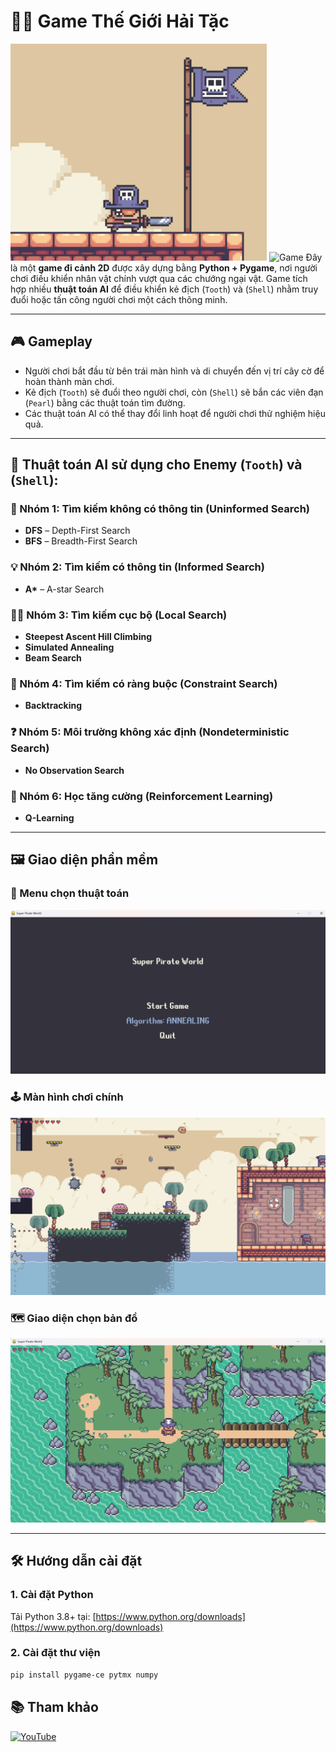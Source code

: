 # 🏴‍☠️ Game Thế Giới Hải Tặc
![Thumbnail](./img/thumbnail.png)
![Game](./img/Game.gif)
Đây là một **game đi cảnh 2D** được xây dựng bằng **Python + Pygame**, nơi người chơi điều khiển nhân vật chính vượt qua các chướng ngại vật. Game tích hợp nhiều **thuật toán AI** để điều khiển kẻ địch (`Tooth`) và (`Shell`) nhằm truy đuổi hoặc tấn công người chơi một cách thông minh.

---

## 🎮 Gameplay

- Người chơi bắt đầu từ bên trái màn hình và di chuyển đến vị trí cây cờ để hoàn thành màn chơi.
- Kẻ địch (`Tooth`) sẽ đuổi theo người chơi, còn (`Shell`) sẽ bắn các viên đạn (`Pearl`) bằng các thuật toán tìm đường.
- Các thuật toán AI có thể thay đổi linh hoạt để người chơi thử nghiệm hiệu quả.

---

## 🧠 Thuật toán AI sử dụng cho Enemy (`Tooth`) và (`Shell`):

### 🔎 Nhóm 1: Tìm kiếm không có thông tin (Uninformed Search)
- **DFS** – Depth-First Search  
- **BFS** – Breadth-First Search

### 💡 Nhóm 2: Tìm kiếm có thông tin (Informed Search)
- **A\*** – A-star Search

### 🧗‍♂️ Nhóm 3: Tìm kiếm cục bộ (Local Search)
- **Steepest Ascent Hill Climbing**  
- **Simulated Annealing**  
- **Beam Search**

### 🔗 Nhóm 4: Tìm kiếm có ràng buộc (Constraint Search)
- **Backtracking**

### ❓ Nhóm 5: Môi trường không xác định (Nondeterministic Search)
- **No Observation Search**

### 🧠 Nhóm 6: Học tăng cường (Reinforcement Learning)
- **Q-Learning**

---

## 🖼️ Giao diện phần mềm

### 🧭 Menu chọn thuật toán
![Menu chọn thuật toán](./img/Menu_UI.png)

### 🕹️ Màn hình chơi chính
![Giao diện chơi game](./img/GamePlay.png)

### 🗺️ Giao diện chọn bản đồ
![Giao diện chọn map](./img/MapSelection.png)

---

## 🛠️ Hướng dẫn cài đặt

### 1. Cài đặt Python
Tải Python 3.8+ tại: [https://www.python.org/downloads](https://www.python.org/downloads)

### 2. Cài đặt thư viện
```bash
pip install pygame-ce pytmx numpy
```

## 📚 Tham khảo

[![YouTube](https://img.shields.io/badge/Xem%20video%20trên-YouTube-red?logo=youtube)](https://youtu.be/WViyCAa6yLI?si=Fnoexm3ta6dEJhD-)

